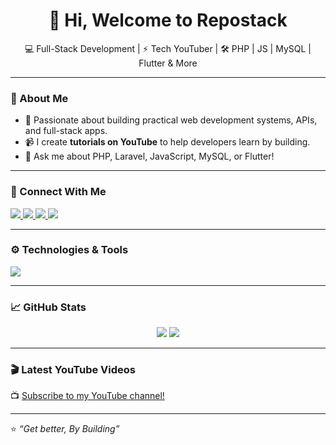 <h1 align="center">👋 Hi, Welcome to Repostack</h1>

<p align="center">
💻 Full-Stack Development | ⚡ Tech YouTuber | 🛠️ PHP | JS | MySQL | Flutter & More
</p>

---

### 🚀 About Me
- 🎯 Passionate about building practical web development systems, APIs, and full-stack apps.  
- 📹 I create **tutorials on YouTube** to help developers learn by building.   
- 💬 Ask me about PHP, Laravel, JavaScript, MySQL, or Flutter!

---

### 🔗 Connect With Me

<p align="left">
  <a href="https://www.youtube.com/@repostack" target="_blank">
    <img src="https://img.shields.io/badge/YouTube-%23FF0000.svg?style=for-the-badge&logo=YouTube&logoColor=white" />
  </a>
  <a href="mailto:therepostack@gmail.com">
    <img src="https://img.shields.io/badge/Gmail-D14836?style=for-the-badge&logo=gmail&logoColor=white" />
  </a>
  <a href="https://x.com/repostack" target="_blank">
    <img src="https://img.shields.io/badge/X(Twitter)-000000?style=for-the-badge&logo=x&logoColor=white" />
  </a>
  <a href="https://www.tiktok.com/@repostack0" target="_blank">
    <img src="https://img.shields.io/badge/TikTok-010101?style=for-the-badge&logo=tiktok&logoColor=white" />
  </a>
</p>

---

### ⚙️ Technologies & Tools

<p align="left">
  <img src="https://skillicons.dev/icons?i=html,css,js,php,mysql,bootstrap,laravel,flutter,git,github,vscode" />
</p>

---

### 📈 GitHub Stats

<p align="center">
  <img src="https://github-readme-stats.vercel.app/api?username=repostack&show_icons=true&theme=tokyonight" />
  <img src="https://github-readme-streak-stats.herokuapp.com/?user=repostack&theme=tokyonight" />
</p>

---

### 🎬 Latest YouTube Videos
<!-- Replace this link with a real YouTube API integration later -->
📺 [Subscribe to my YouTube channel!](https://www.youtube.com/@repostack)

---

⭐️ *“Get better, By Building”*  

